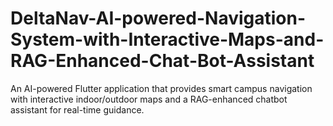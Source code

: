 # DeltaNav-AI-powered-Navigation-System-with-Interactive-Maps-and-RAG-Enhanced-Chat-Bot-Assistant
An AI-powered Flutter application that provides smart campus navigation with interactive indoor/outdoor maps and a RAG-enhanced chatbot assistant for real-time guidance.
